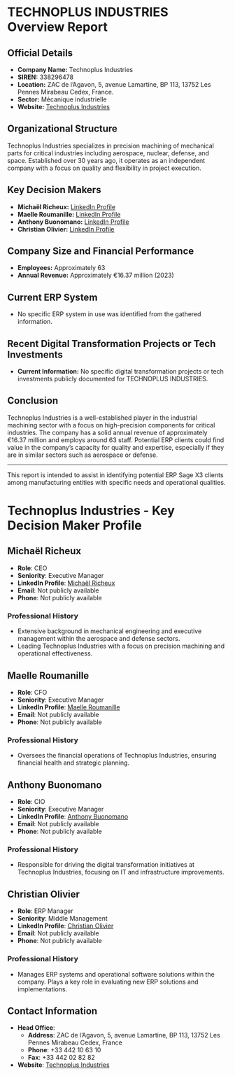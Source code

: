 # TECHNOPLUS INDUSTRIES Overview Report

## Official Details
- **Company Name:** Technoplus Industries
- **SIREN:** 338296478
- **Location:** ZAC de l’Agavon, 5, avenue Lamartine, BP 113, 13752 Les Pennes Mirabeau Cedex, France.
- **Sector:** Mécanique industrielle
- **Website:** [Technoplus Industries](https://technoplus-industries.com/)

## Organizational Structure
Technoplus Industries specializes in precision machining of mechanical parts for critical industries including aerospace, nuclear, defense, and space. Established over 30 years ago, it operates as an independent company with a focus on quality and flexibility in project execution.

## Key Decision Makers
- **Michaël Richeux:** [LinkedIn Profile](https://fr.linkedin.com/in/michael-richeux/en)
- **Maelle Roumanille:** [LinkedIn Profile](https://fr.linkedin.com/in/maelle-roumanille-a89a681a8)
- **Anthony Buonomano:** [LinkedIn Profile](https://fr.linkedin.com/in/anthony-buonomano-43b069193)
- **Christian Olivier:** [LinkedIn Profile](https://fr.linkedin.com/in/christianolivier2020/en)

## Company Size and Financial Performance
- **Employees:** Approximately 63
- **Annual Revenue:** Approximately €16.37 million (2023)
  
## Current ERP System
- No specific ERP system in use was identified from the gathered information.

## Recent Digital Transformation Projects or Tech Investments
- **Current Information:** No specific digital transformation projects or tech investments publicly documented for TECHNOPLUS INDUSTRIES.
  
## Conclusion
Technoplus Industries is a well-established player in the industrial machining sector with a focus on high-precision components for critical industries. The company has a solid annual revenue of approximately €16.37 million and employs around 63 staff. Potential ERP clients could find value in the company’s capacity for quality and expertise, especially if they are in similar sectors such as aerospace or defense.

---
This report is intended to assist in identifying potential ERP Sage X3 clients among manufacturing entities with specific needs and operational qualities.


# Technoplus Industries - Key Decision Maker Profile

## Michaël Richeux
- **Role**: CEO
- **Seniority**: Executive Manager
- **LinkedIn Profile**: [Michaël Richeux](https://fr.linkedin.com/in/michael-richeux/en)
- **Email**: Not publicly available
- **Phone**: Not publicly available

### Professional History
- Extensive background in mechanical engineering and executive management within the aerospace and defense sectors.
- Leading Technoplus Industries with a focus on precision machining and operational effectiveness.

## Maelle Roumanille
- **Role**: CFO
- **Seniority**: Executive Manager
- **LinkedIn Profile**: [Maelle Roumanille](https://fr.linkedin.com/in/maelle-roumanille-a89a681a8)
- **Email**: Not publicly available
- **Phone**: Not publicly available

### Professional History
- Oversees the financial operations of Technoplus Industries, ensuring financial health and strategic planning.

## Anthony Buonomano
- **Role**: CIO
- **Seniority**: Executive Manager
- **LinkedIn Profile**: [Anthony Buonomano](https://fr.linkedin.com/in/anthony-buonomano-43b069193)
- **Email**: Not publicly available
- **Phone**: Not publicly available

### Professional History
- Responsible for driving the digital transformation initiatives at Technoplus Industries, focusing on IT and infrastructure improvements.

## Christian Olivier
- **Role**: ERP Manager
- **Seniority**: Middle Management
- **LinkedIn Profile**: [Christian Olivier](https://fr.linkedin.com/in/christianolivier2020/en)
- **Email**: Not publicly available
- **Phone**: Not publicly available

### Professional History
- Manages ERP systems and operational software solutions within the company. Plays a key role in evaluating new ERP solutions and implementations.

## Contact Information
- **Head Office**:
  - **Address**: ZAC de l’Agavon, 5, avenue Lamartine, BP 113, 13752 Les Pennes Mirabeau Cedex, France
  - **Phone**: +33 442 10 63 10
  - **Fax**: +33 442 02 82 82
- **Website**: [Technoplus Industries](https://technoplus-industries.com/)  
